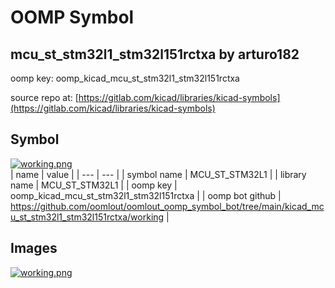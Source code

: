 # OOMP Symbol  
## mcu_st_stm32l1_stm32l151rctxa  by arturo182  
  
oomp key: oomp_kicad_mcu_st_stm32l1_stm32l151rctxa  
  
source repo at: [https://gitlab.com/kicad/libraries/kicad-symbols](https://gitlab.com/kicad/libraries/kicad-symbols)  
## Symbol  
  
[![working.png](working_600.png)](working.png)  
| name | value | 
| --- | --- | 
| symbol name | MCU_ST_STM32L1 | 
| library name | MCU_ST_STM32L1 | 
| oomp key | oomp_kicad_mcu_st_stm32l1_stm32l151rctxa | 
| oomp bot github | https://github.com/oomlout/oomlout_oomp_symbol_bot/tree/main/kicad_mcu_st_stm32l1_stm32l151rctxa/working | 
## Images  
  
[![working.png](working_140.png)](working.png)  
